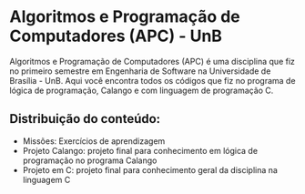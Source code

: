 # Algoritmos e Programação de Computadores (APC) - UnB 

Algoritmos e Programação de Computadores (APC) é uma disciplina que fiz no primeiro semestre em Engenharia de Software na Universidade de Brasília - UnB. Aqui você encontra todos os códigos que fiz no programa de lógica de programação, Calango e com linguagem de programação C.

## Distribuição do conteúdo:

- Missões: Exercícios de aprendizagem
- Projeto Calango: projeto final para conhecimento em lógica de programação no programa Calango
- Projeto em C: projeto final para conhecimento geral da disciplina na linguagem C

